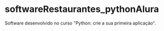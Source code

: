 # softwareRestaurantes_pythonAlura
Software desenvolvido no curso "Python: crie a sua primeira aplicação".
